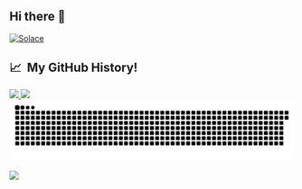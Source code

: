 ## Hi there 👋
[![Solace](https://github-readme-stats.vercel.app/api/pin/?username=Selyss&repo=Solace&theme=react)](https://github.com/Selyss/Solace)


## 📈 &nbsp;My GitHub History!
<a href="https://github.com/Selyss">
  <img height="180em" src="https://github-readme-stats.vercel.app/api?username=Selyss&theme=react&show_icons=true" />
  <img height="180em" src="https://github-readme-stats.vercel.app/api/top-langs/?username=Selyss&theme=react&layout=compact" />
</a>

<picture>
  <source media="(prefers-color-scheme: dark)" srcset="https://raw.githubusercontent.com/Selyss/Selyss/output/github-contribution-grid-snake-dark.svg">
  <source media="(prefers-color-scheme: light)" srcset="https://raw.githubusercontent.com/Selyss/Selyss/output/github-contribution-grid-snake.svg">
  <img alt="github contribution grid snake animation" src="https://raw.githubusercontent.com/Selyss/Selyss/output/github-contribution-grid-snake.svg">
</picture>

<p align="left">
  <img src="https://capsule-render.vercel.app/api?type=waving&color=gradient&height=100&section=footer"/>
</p>
